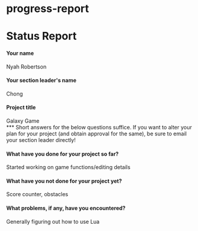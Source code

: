 # progress-report
# Status Report  
#### Your name  
Nyah Robertson  
#### Your section leader's name  
Chong
#### Project title  
Galaxy Game  
***  Short answers for the below questions suffice. If you want to alter your plan for your project (and obtain approval for the same), be sure to email your section leader directly!  
#### What have you done for your project so far?  
Started working on game functions/editing details  
#### What have you not done for your project yet?  
Score counter, obstacles  
#### What problems, if any, have you encountered?  
Generally figuring out how to use Lua  
